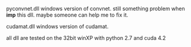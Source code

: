 pyconvnet.dll    windows version of convnet. still something problem when __imp__ this dll. maybe someone can help me to fix it.

cudamat.dll      windows version of cudamat.

all dll are tested on the 32bit winXP with python 2.7 and cuda 4.2